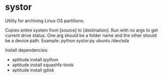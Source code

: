 # systor
Utility for archiving Linux OS partitions.

Copies entire system from [source] to [destination].  Run with no args to get current drive status.  One arg should be a folder name and the other should be a device path.  Example:  python systor.py ubuntu /dev/sda

Install dependencies:
* aptitude install ipython
* aptitude install squashfs-tools
* aptitude install gdisk
